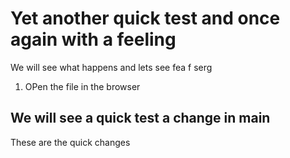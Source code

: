 # Yet another quick test and once again with a feeling

We will see what happens and lets see fea f serg

1. OPen the file in the browser

## We will see a quick test a change in main
These are the quick changes